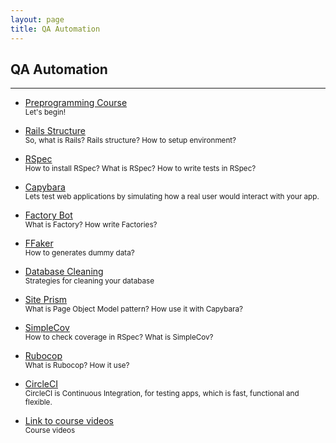 ```yaml
---
layout: page
title: QA Automation
---
```


## QA Automation

---
- [Preprogramming Course](preprogramming-course)
  <br>
  <small>Let's begin! </small>

- [Rails Structure](rails-structure)
  <br>
  <small>So, what is Rails? Rails structure? How to setup environment? </small>

- [RSpec](rspec)
  <br>
  <small>How to install RSpec? What is RSpec? How to write tests in RSpec? </small>

- [Capybara](capybara)
  <br>
  <small>Lets test web applications by simulating how a real user would interact with your app. </small>

- [Factory Bot](factory-bot)
  <br>
  <small>What is Factory? How write Factories?</small>

- [FFaker](ffaker)
  <br>
  <small>How to generates dummy data? </small>

- [Database Cleaning](database-cleaner)
  <br>
  <small>Strategies for cleaning your database </small>

- [Site Prism](site-prism)
  <br>
  <small>What is Page Object Model pattern? How use it with Capybara? </small>

- [SimpleCov](simple-cov)
  <br>
  <small>How to check coverage in RSpec? What is SimpleCov? </small>

- [Rubocop](rubocop)
  <br>
  <small>What is Rubocop? How it use? </small>

- [CircleCI](../circleci)
  <br>
  <small>CircleCI is Continuous Integration, for testing apps, which is fast, functional and flexible. </small>

- [Link to course videos](course-videos)
  <br>
  <small>Course videos</small>
